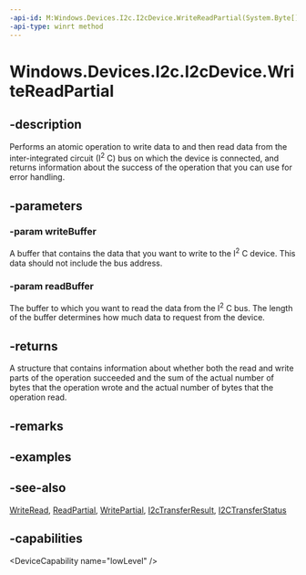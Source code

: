```yaml
---
-api-id: M:Windows.Devices.I2c.I2cDevice.WriteReadPartial(System.Byte[],System.Byte[])
-api-type: winrt method
---
```


<!-- Method syntax
public Windows.Devices.I2c.I2cTransferResult WriteReadPartial(System.Byte[] writeBuffer, System.Byte[] readBuffer)
-->

# Windows.Devices.I2c.I2cDevice.WriteReadPartial

## -description
Performs an atomic operation to write data to and then read data from the inter-integrated circuit (I<sup>2</sup> C) bus on which the device is connected, and returns information about the success of the operation that you can use for error handling.

## -parameters
### -param writeBuffer
A buffer that contains the data that you want to write to the I<sup>2</sup> C device. This data should not include the bus address.

### -param readBuffer
The buffer to which you want to read the data from the I<sup>2</sup> C bus. The length of the buffer determines how much data to request from the device.

## -returns
A structure that contains information about whether both the read and write parts of the operation succeeded and the sum of the actual number of bytes that the operation wrote and the actual number of bytes that the operation read.

## -remarks

## -examples

## -see-also
[WriteRead](i2cdevice_writeread_1176071171.md), [ReadPartial](i2cdevice_readpartial_589466211.md), [WritePartial](i2cdevice_writepartial_1107922632.md), [I2cTransferResult](i2ctransferresult.md), [I2CTransferStatus](i2ctransferstatus.md)

## -capabilities
&lt;DeviceCapability name="lowLevel" /&gt;
